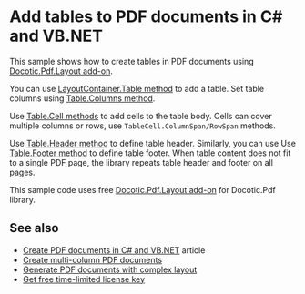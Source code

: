 # Add tables to PDF documents in C# and VB.NET
This sample shows how to create tables in PDF documents using [Docotic.Pdf.Layout add-on](https://www.nuget.org/packages/BitMiracle.Docotic.Pdf.Layout/).

You can use [LayoutContainer.Table method](https://bitmiracle.com/pdf-library/api/layout/layoutcontainer-table)
to add a table. Set table columns using [Table.Columns method](https://bitmiracle.com/pdf-library/api/layout/table-columns).

Use [Table.Cell methods](https://bitmiracle.com/pdf-library/api/layout/table-cell) to add cells to the table body.
Cells can cover multiple columns or rows, use `TableCell.ColumnSpan/RowSpan` methods.

Use [Table.Header method](https://bitmiracle.com/pdf-library/api/layout/table-header) to define table header.
Similarly, you can use Use [Table.Footer method](https://bitmiracle.com/pdf-library/api/layout/table-footer) to define table footer.
When table content does not fit to a single PDF page, the library repeats table header and footer on all pages.

This sample code uses free [Docotic.Pdf.Layout add-on](https://www.nuget.org/packages/BitMiracle.Docotic.Pdf.Layout/) for Docotic.Pdf library.

## See also
* [Create PDF documents in C# and VB.NET](https://bitmiracle.com/pdf-library/create-pdf) article
* [Create multi-column PDF documents](/Samples/Layout/RowsColumns)
* [Generate PDF documents with complex layout](/Samples/Layout/ComplexLayout)
* [Get free time-limited license key](https://bitmiracle.com/pdf-library/download)